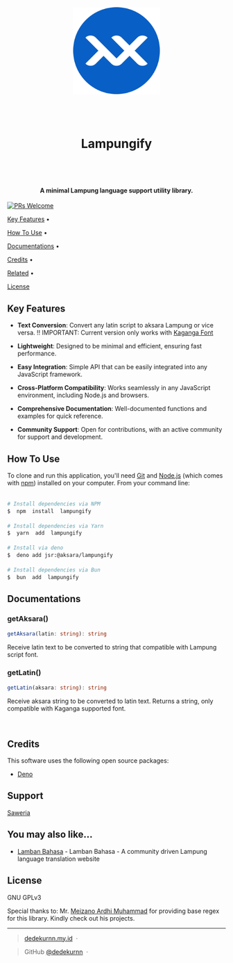 <h1  align="center">

<br>

<a  href="https://github.com/DedeKurnn/lampungify"><img  src="./assets/images/logo.png"  alt="Lampungify"  width="200"></a>

<br>

Lampungify

<br>

</h1>

<h4  align="center">A minimal Lampung language support utility library.</h4>

[![PRs Welcome](https://img.shields.io/badge/PRs-welcome-brightgreen.svg?style=flat-square)](http://makeapullrequest.com)

<p  align="center">

<a  href="#key-features">Key Features</a> •

<a  href="#how-to-use">How To Use</a> •

<a  href="#docs">Documentations</a> •

<a  href="#credits">Credits</a> •

<a  href="#related">Related</a> •

<a  href="#license">License</a>

</p>

## Key Features

- **Text Conversion**: Convert any latin script to aksara Lampung or vice versa.
  !! IMPORTANT: Current version only works with [Kaganga Font](https://aksaradinusantara.com/fonta/font/Kaganga_21?key=9e4d311c4c09970827bca94ab8d6fe1c)

- **Lightweight**: Designed to be minimal and efficient, ensuring fast performance.

- **Easy Integration**: Simple API that can be easily integrated into any JavaScript framework.

- **Cross-Platform Compatibility**: Works seamlessly in any JavaScript environment, including Node.js and browsers.

- **Comprehensive Documentation**: Well-documented functions and examples for quick reference.

- **Community Support**: Open for contributions, with an active community for support and development.

## How To Use

To clone and run this application, you'll need [Git](https://git-scm.com) and [Node.js](https://nodejs.org/en/download/) (which comes with [npm](http://npmjs.com)) installed on your computer. From your command line:

```bash

# Install dependencies via NPM
$  npm  install  lampungify

# Install dependencies via Yarn
$  yarn  add  lampungify

# Install via deno
$  deno add jsr:@aksara/lampungify

# Install dependencies via Bun
$  bun  add  lampungify
```

## Documentations

### getAksara()

```ts
getAksara(latin: string): string
```

Receive latin text to be converted to string that compatible with Lampung script font.

### getLatin()

```ts
getLatin(aksara: string): string
```

Receive aksara string to be converted to latin text. Returns a string, only compatible with Kaganga supported font.

<br>

## Credits

This software uses the following open source packages:

- [Deno](https://deno.com/)

## Support

<a  href="https://saweria.co/dedekurnn"  target="_blank">Saweria</a>

## You may also like...

- [Lamban Bahasa](https://lambanbahasa.com) - Lamban Bahasa - A community driven Lampung language translation website

## License

GNU GPLv3

Special thanks to: Mr. [Meizano Ardhi Muhammad](https://github.com/meizano) for providing base regex for this library. Kindly check out his projects.

---

> [dedekurnn.my.id](https://www.dedekurnn.my.id) &nbsp;&middot;&nbsp;

> GitHub [@dedekurnn](https://github.com/DedeKurnn) &nbsp;&middot;&nbsp;
